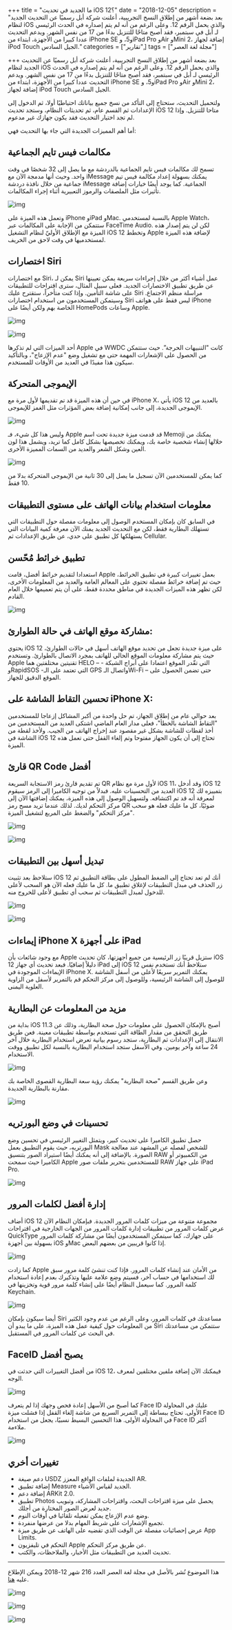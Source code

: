 +++
title = "ما الجديد في تحديث iOS 12؟"
date = "2018-12-05"
description = "بعد بضعة أشهر من إطلاق النسخ التجريبية، أعلنت شركة أبل رسميًا عن التحديث الجديد لنظام iOS والذي يحمل الرقم 12. وعلى الرغم من أنه لم يتم إصداره في الحدث الرئيسي لـ أبل في سبتمبر، فقد أصبح متاحًا للتنزيل بدءًا من 17 من نفس الشهر. ويدعم التحديث عددا كبيرا من الأجهزة، ابتداء من iPhone SE و5، وiPad Pro وAir وMini 2، إضافة لجهاز iPod Touch الجيل السادس."
categories = ["تقارير",]
tags = ["مجلة لغة العصر"]

+++
بعد بضعة أشهر من إطلاق النسخ التجريبية، أعلنت شركة أبل رسميًا عن التحديث الجديد لنظام iOS والذي يحمل الرقم 12. وعلى الرغم من أنه لم يتم إصداره في الحدث الرئيسي لـ أبل في سبتمبر، فقد أصبح متاحًا للتنزيل بدءًا من 17 من نفس الشهر.
ويدعم التحديث عددا كبيرا من الأجهزة، ابتداء من iPhone SE و5، وiPad Pro وAir وMini 2، إضافة لجهاز iPod Touch الجيل السادس.

ولتحميل التحديث، ستحتاج إلى التأكد من نسخ جميع بياناتك احتياطيًا أولا، ثم الدخول إلى الإعدادات ثم القسم عام، ثم تحديثات النظام، وستجد تحديث iOS 12 متاحا للتنزيل. وإذا لم تجد اختيار التحديث فقد يكون جهازك غير مدعوم.

أما أهم المميزات الجديدة التي جاء بها التحديث فهي:

## مكالمات فيس تايم الجماعية

تسمح لك مكالمات فيس تايم الجماعية بالدردشة مع ما يصل إلى 32 شخصًا في وقت واحد. وحيث أنها مدمجة الآن مع iMessage يمكنك بسهولة إعداد مكالمة فيس تيم جماعية من خلال نافذة دردشة iMessage الجماعية. كما يوجد أيضًا خيارات إضافة تأثيرات مثل الملصقات والرموز التعبيرية أثناء إجراء المكالمات.

![img](images/facetime.jpg)


وتعمل هذه الميزة على iPhone وiPad وMac. بالنسبة لمستخدمي Apple Watch، ستتمكن من الإجابة على المكالمات عبر FaceTime Audio. 
لكن لن يتم إصدار هذه الميزة مع الإطلاق الأوليّ لنظام التشغيل iOS 12 وتخطط Apple لإضافة هذه الميزة لمستخدميها في وقت لاحق من الخريف.

## اختصارات Siri

مع اختصارات Siri، يمكن لـ Siri عمل أشياء أكثر من خلال إجراءات سريعة يمكن تعيينها عن طريق تطبيق الاختصارات الجديد. فعلى سبيل المثال، سترى اقتراحات للتطبيقات على شاشة التأمين. وإذا كنت متأخراً، ستقترح عليك Siri مراسلة منظم الاجتماع. وسيتمكن المستخدمون من استخدام اختصارات Siri ليس فقط على هواتف iPhone الخاصة بهم ولكن أيضًا على HomePods وساعات Apple.

![img](images/siri-shortcut1.jpg)


![img](images/siri-shortcut2.jpg)

أحد الميزات التي لم تذكرها Apple في WWDC كانت "التنبيهات الحرجة”. حيث ستتمكن من الحصول على الإشعارات المهمة حتى مع تشغيل وضع "عدم الإزعاج"، وبالتأكيد سيكون هذا مفيدًا في العديد من الأوقات للمستخدم.

## اﻹيموجى المتحركة

في حين أن هذه الميزة قد تم تقديمها لأول مرة مع iPhone X، يأتي iOS 12 بالعديد من الإيموجى الجديدة، إلى جانب إمكانية إضافة بعض المؤثرات مثل الغمز للإيموجى.

![img](images/memoji1.jpg)

وليس هذا كل شيء، فـ Apple قد قدمت ميزة جديدة تحت اسم Memoji يمكنك من خلالها إنشاء شخصية خاصة بك، ويمكنك تخصيصها بشكل كامل كما تريد، ويشمل هذا لون العين وشكل الشعر والعديد من السمات المميزة الأخرى.

![img](images/memoji2.jpg)

كما يمكن للمستخدمين الآن تسجيل ما يصل إلى 30 ثانية من الإيموجى المتحركة بدلا من 10 فقط.

## معلومات استخدام بيانات الهاتف على مستوى التطبيقات

في السابق كان بإمكان المستخدم الوصول إلى معلومات مفصلة حول التطبيقات التي تستهلك البطارية فقط، لكن مع التحديث الجديد يمنك الآن معرفة كمية البيانات التي يستهلكها كل تطبيق على حدي، عن طريق الإعدادات ثم Cellular.

## تطبيق خرائط مُحّسن

استعدادا لتقديم خرائط أفضل، قامت Apple بعمل تغييرات كبيرة في تطبيق الخرائط، حيث تم إضافة خرائط مفصلة تحتوي على المعالم العامة والعديد من المعلومات الأخرى، لكن تظهر هذه الميزات الجديدة في مناطق محددة فقط، على أن يتم تعميمها خلال العام القادم.

![img](images/maps.jpg)

## مشاركة موقع الهاتف في حالة الطوارئ:

يحتوي iOS 12 على ميزة جديدة تجعل من تحديد موقع الهاتف أسهل في حالات الطوارئ، حيث يتم مشاركة معلومات الموقع الحالي للهاتف بمجرد الاتصال بالطوارئ. وتستخدم Apple تقنيتين مختلفتين هما HELO – التي تقّدر الموقع اعتمادا على أبراج الشبكة - وRapidSOS -التي تعتمد على الـ GPS واتصال الـWi-Fi – حتى تضمن الحصول على الموقع الدقيق للجهاز.

## تحسين التقاط الشاشة على iPhone X:

بعد حوالي عام من إطلاق الجهاز، تم حل واحدة من أكبر المشاكل إزعاجا للمستخدمين "التقاط الشاشة بالخطأ"، فعلى مدار العام الماضي اشتكى العديد من المستخدمين من أخذ لقطات للشاشة بشكل غير مقصود عند إخراج الهاتف من الجيب. ولأخذ لقطة من الشاشة في iOS 12 تحتاج إلى أن يكون الجهاز مفتوحا وتم إلغاء القفل حتى تعمل هذه الميزة.

## قارئ QR Code أفضل

تم تقديم قارئ رمز الاستجابة السريعة QR ﻷول مرة مع نظام iOS 11، وقد أدخل iOS 12 العديد من التحسينات عليه. فبدلاً من توجيه الكاميرا إلى الرمز سيقوم iOS 12 بتمييزه لك لمعرفة أنه قد تم اكتشافه. ولتسهيل الوصول إلى هذه الميزة، يمكنك إضافتها الآن إلى مركز التحكم لديك. لذلك عندما تريد مسح رمز QR ضوئيًا، كل ما عليك فعله هو سحب "مركز التحكم" والضغط على المربع لتشغيل الميزة.

![img](images/qr-code-1.jpg)


![img](images/qr-code-2.jpg)

## تبديل أسهل بين التطبيقات

ستلاحظ بعد تثبيت iOS 12 أنك لم تعد تحتاج إلى الضغط المطول على بطاقة التطبيق ثم زر الحذف في مبدل التطبيقات لإغلاق تطبيق ما. كل ما عليك فعله الآن هو السحب لأعلى للدخول لمبدل التطبيقات ثم سحب أي تطبيق لأعلى للخروج منه.

![img](images/app-switcher-2.jpg)


![img](images/app-switcher-2.jpg)

## إيماءات iPhone X على أجهزة iPad

مع وجود شائعات بأن Apple ستزيل قريبًا زر الرئيسية من جميع أجهزتها، كان تحديث iOS 12 دليلاً إضافيًا. فبعد تحديث أي جهاز iPad إلى iOS 12 ستلاحظ أنك تستخدم نفس الإيماءات الموجودة في iPhone X. يمكنك التمرير سريعًا لأعلى من أسفل الشاشة للوصول إلى الشاشة الرئيسية، وللوصول إلى مركز التحكم قم بالتمرير لأسفل من الزاوية العلوية اليمنى.

## مزيد من المعلومات عن البطارية

بداية من iOS 11.3 أصبح بالإمكان الحصول على معلومات حول صحة البطارية، وذلك عن طريق التحقق من مقدار الطاقة التي تستخدم بواسطة تطبيقات معينة. فعن طريق الانتقال إلى الإعدادات ثم البطارية، ستجد رسوم بيانية تعرض استخدام البطارية خلال آخر 24 ساعة وآخر يومين. وفي الأسفل ستجد استخدام البطارية بالنسبة لكل تطبيق ووقت الاستخدام.

![img](images/battery-1.jpg)

وعن طريق القسم "صحة البطارية" يمكنك رؤية سعة البطارية القصوى الخاصة بك مقارنة بالبطارية الجديدة.

![img](images/battery-2.jpg)

## تحسينات في وضع البورتريه

حصل تطبيق الكاميرا على تحديث كبير، ويتمثل التغيير الرئيسي في تحسين وضع البورتريه، حيث يقوم التطبيق بعمل Mask للشخص لفصله عن المشهد عند معالجة الصورة.
بالإضافة إلى أنه يمكنك أيضًا استيراد الصور بتنسيق RAW من الكمبيوتر أو الكاميرا حيث سمحت Apple للمستخدمين بتحرير ملفات صور RAW على جهاز iPad Pro.

![img](images/portrait.jpg)

## إدارة أفضل لكلمات المرور

أضاف iOS 12 مجموعة متنوعة من ميزات كلمات المرور الجديدة. فبإمكان النظام الآن عرض كلمات المرور من تطبيقات إدارة كلمات المرور من الجهات الخارجية في اقتراحات QuickType على جهازك، كما سيتمكن المستخدمون أيضًا من مشاركة كلمات المرور بسهولة بين أجهزة iOS وMac إذا كانوا قريبين من بعضهم البعض.

![img](images/passwords-1.jpg)

كما زادت Apple من الأمان عند إنشاء كلمات المرور. فإذا كنت تنشئ كلمة مرور سبق لك استخدامها في حساب آخر، فسيتم وضع علامة عليها وتذكيرك بعدم إعادة استخدام كلمة المرور. كما سيعمل النظام أيضًا على إنشاء كلمة مرور قوية وتخزينها في Keychain.

![img](images/passwords-2.jpg)

أيضا سيكون بإمكان Siri مساعدتك في كلمات المرور، وعلى الرغم من عدم وجود الكثير من المعلومات حول كيفية عمل هذه الميزة، على ما يبدو أن Siri ستتمكن من مساعدتك في البحث عن كلمات المرور في المستقبل.

## FaceID يصبح أفضل

من أفضل التغييرات التي حدثت في iOS 12، فيمكنك الآن إضافة ملفين مختلفين لمعرف الوجه.

![img](images/faceid-1.jpg)

كما أصبح من الأسهل إعادة فحص وجهك إذا لم يتعرف Face ID عليك في المحاولة الأولى. تحتاج ببساطة إلى التمرير السريع من شاشة إلغاء القفل إذا فشلت ميزة Face ID في المحاولة الأولى. هذا التحسين البسيط نسبيًا، يجعل من استخدام Face ID أكثر ملاءمة.

![img](images/faceid-2.jpg)

## تغييرات أخري

* دعم صيغة USDZ الجديدة لملفات الواقع المعزز AR.
* إضافة تطبيق Measure الجديد لقياس الأشياء.
* إضافة دعم ARKit 2.0.
* تطبيق Photos يحصل على ميزة اقتراحات البحث، واقتراحات المشاركة، وتبويب جديد لعرض الصور المختارة من أجلك. 
* وضع عدم الإزعاج يمكن تفعيله تلقائيا في أوقات النوم.
* تجميع الإشعارات على شريط المهام بدلا من عرضها منفردة.
* عرض إحصائيات مفصلة عن الوقت الذي تقضيه على الهاتف عن طريق ميزة App Limits.
* التحكم في تليفزيون Apple عن طريق مركز التحكم.
* تحديث العديد من التطبيقات مثل الأخبار، والملاحظات، والكتب.

---

هذا الموضوع نُشر باﻷصل في مجلة لغة العصر العدد 216 شهر 12-2018 ويمكن الإطلاع عليه [هنا](https://drive.google.com/file/d/18TzxpJ64gqA7SWZsUk-s9GLsvVYcz0sc/view?usp=sharing).

![img](images/216-17.png)

![img](images/216-18.png)

![img](images/216-19.png)
